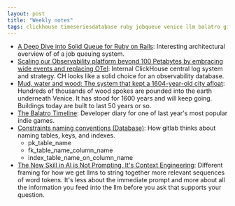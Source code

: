 ```yaml
---
layout: post
title: "Weekly notes"
tags: clickhouse timeseriesdatabase ruby jobqueue venice llm balatro gitlab schemadesign databases
---
```


* [A Deep Dive into Solid Queue for Ruby on Rails](https://blog.appsignal.com/2025/06/18/a-deep-dive-into-solid-queue-for-ruby-on-rails.html): Interesting architectural overview of of a job queuing system.
* [Scaling our Observability platform beyond 100 Petabytes by embracing wide events and replacing OTel](https://clickhouse.com/blog/scaling-observability-beyond-100pb-wide-events-replacing-otel): Internal ClickHouse central log system and strategy. CH looks like a solid choice for an observability database.
* [Mud, water and wood: The system that kept a 1604-year-old city afloat](https://www.bbc.com/future/article/20250324-the-ancient-forest-that-supports-venice): Hundreds of thousands of wood spokes are pounded into the earth underneath Venice. It has stood for 1600 years and will keep going. Buildings today are built to last 50 years or so.
* [The Balatro Timeline](https://localthunk.com/blog/balatro-timeline-3aarh): Developer diary for one of last year's most popular indie games.
* [Constraints naming conventions (Database)](https://docs.gitlab.com/development/database/constraint_naming_convention/): How gitlab thinks about naming tables, keys, and indexes.
  * pk_table_name
  * fk_table_name_column_name
  * index_table_name_on_column_name
* [The New Skill in AI is Not Prompting, It's Context Engineering](https://www.philschmid.de/context-engineering): Different framing for how we get llms to string together more relevant sequences of word tokens. It's less about the immediate prompt and more about all the information you feed into the llm before you ask that supports your question.
